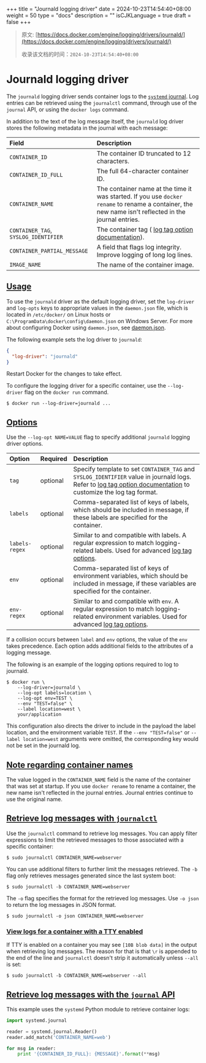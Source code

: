 +++
title = "Journald logging driver"
date = 2024-10-23T14:54:40+08:00
weight = 50
type = "docs"
description = ""
isCJKLanguage = true
draft = false
+++

> 原文: [https://docs.docker.com/engine/logging/drivers/journald/](https://docs.docker.com/engine/logging/drivers/journald/)
>
> 收录该文档的时间：`2024-10-23T14:54:40+08:00`

# Journald logging driver

The `journald` logging driver sends container logs to the [`systemd` journal](https://www.freedesktop.org/software/systemd/man/systemd-journald.service.html). Log entries can be retrieved using the `journalctl` command, through use of the `journal` API, or using the `docker logs` command.

In addition to the text of the log message itself, the `journald` log driver stores the following metadata in the journal with each message:

| Field                                | Description                                                  |
| :----------------------------------- | :----------------------------------------------------------- |
| `CONTAINER_ID`                       | The container ID truncated to 12 characters.                 |
| `CONTAINER_ID_FULL`                  | The full 64-character container ID.                          |
| `CONTAINER_NAME`                     | The container name at the time it was started. If you use `docker rename` to rename a container, the new name isn't reflected in the journal entries. |
| `CONTAINER_TAG`, `SYSLOG_IDENTIFIER` | The container tag ( [log tag option documentation](https://docs.docker.com/engine/logging/log_tags/)). |
| `CONTAINER_PARTIAL_MESSAGE`          | A field that flags log integrity. Improve logging of long log lines. |
| `IMAGE_NAME`                         | The name of the container image.                             |

## [Usage](https://docs.docker.com/engine/logging/drivers/journald/#usage)

To use the `journald` driver as the default logging driver, set the `log-driver` and `log-opts` keys to appropriate values in the `daemon.json` file, which is located in `/etc/docker/` on Linux hosts or `C:\ProgramData\docker\config\daemon.json` on Windows Server. For more about configuring Docker using `daemon.json`, see [daemon.json](https://docs.docker.com/reference/cli/dockerd/#daemon-configuration-file).

The following example sets the log driver to `journald`:



```json
{
  "log-driver": "journald"
}
```

Restart Docker for the changes to take effect.

To configure the logging driver for a specific container, use the `--log-driver` flag on the `docker run` command.



```console
$ docker run --log-driver=journald ...
```

## [Options](https://docs.docker.com/engine/logging/drivers/journald/#options)

Use the `--log-opt NAME=VALUE` flag to specify additional `journald` logging driver options.

| Option         | Required | Description                                                  |
| :------------- | :------- | :----------------------------------------------------------- |
| `tag`          | optional | Specify template to set `CONTAINER_TAG` and `SYSLOG_IDENTIFIER` value in journald logs. Refer to [log tag option documentation](https://docs.docker.com/engine/logging/log_tags/) to customize the log tag format. |
| `labels`       | optional | Comma-separated list of keys of labels, which should be included in message, if these labels are specified for the container. |
| `labels-regex` | optional | Similar to and compatible with labels. A regular expression to match logging-related labels. Used for advanced [log tag options](https://docs.docker.com/engine/logging/log_tags/). |
| `env`          | optional | Comma-separated list of keys of environment variables, which should be included in message, if these variables are specified for the container. |
| `env-regex`    | optional | Similar to and compatible with `env`. A regular expression to match logging-related environment variables. Used for advanced [log tag options](https://docs.docker.com/engine/logging/log_tags/). |

If a collision occurs between `label` and `env` options, the value of the `env` takes precedence. Each option adds additional fields to the attributes of a logging message.

The following is an example of the logging options required to log to journald.



```console
$ docker run \
    --log-driver=journald \
    --log-opt labels=location \
    --log-opt env=TEST \
    --env "TEST=false" \
    --label location=west \
    your/application
```

This configuration also directs the driver to include in the payload the label location, and the environment variable `TEST`. If the `--env "TEST=false"` or `--label location=west` arguments were omitted, the corresponding key would not be set in the journald log.

## [Note regarding container names](https://docs.docker.com/engine/logging/drivers/journald/#note-regarding-container-names)

The value logged in the `CONTAINER_NAME` field is the name of the container that was set at startup. If you use `docker rename` to rename a container, the new name isn't reflected in the journal entries. Journal entries continue to use the original name.

## [Retrieve log messages with `journalctl`](https://docs.docker.com/engine/logging/drivers/journald/#retrieve-log-messages-with-journalctl)

Use the `journalctl` command to retrieve log messages. You can apply filter expressions to limit the retrieved messages to those associated with a specific container:



```console
$ sudo journalctl CONTAINER_NAME=webserver
```

You can use additional filters to further limit the messages retrieved. The `-b` flag only retrieves messages generated since the last system boot:



```console
$ sudo journalctl -b CONTAINER_NAME=webserver
```

The `-o` flag specifies the format for the retrieved log messages. Use `-o json` to return the log messages in JSON format.



```console
$ sudo journalctl -o json CONTAINER_NAME=webserver
```

### [View logs for a container with a TTY enabled](https://docs.docker.com/engine/logging/drivers/journald/#view-logs-for-a-container-with-a-tty-enabled)

If TTY is enabled on a container you may see `[10B blob data]` in the output when retrieving log messages. The reason for that is that `\r` is appended to the end of the line and `journalctl` doesn't strip it automatically unless `--all` is set:



```console
$ sudo journalctl -b CONTAINER_NAME=webserver --all
```

## [Retrieve log messages with the `journal` API](https://docs.docker.com/engine/logging/drivers/journald/#retrieve-log-messages-with-the-journal-api)

This example uses the `systemd` Python module to retrieve container logs:



```python
import systemd.journal

reader = systemd.journal.Reader()
reader.add_match('CONTAINER_NAME=web')

for msg in reader:
    print '{CONTAINER_ID_FULL}: {MESSAGE}'.format(**msg)
```

